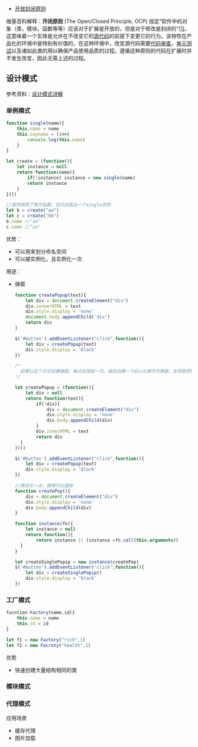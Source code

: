 + [开放封闭原则](https://zhuanlan.zhihu.com/p/338174443)

维基百科解释：**开闭原则** (The Open/Closed Principle, OCP) 规定“软件中的对象（类，模块，函数等等）应该对于扩展是开放的，但是对于修改是封闭的”[[1\]](https://zh.wikipedia.org/zh-hans/开闭原则#cite_note-1)，这意味着一个实体是允许在不改变它的[源代码](https://zh.wikipedia.org/wiki/源代码)的前提下变更它的行为。该特性在产品化的环境中是特别有价值的，在这种环境中，改变源代码需要[代码审查](https://zh.wikipedia.org/wiki/代码审查)，[单元测试](https://zh.wikipedia.org/wiki/单元测试)以及诸如此类的用以确保产品使用品质的过程。遵循这种原则的代码在扩展时并不发生改变，因此无需上述的过程。



## 设计模式

参考资料：[设计模式详解](https://www.cnblogs.com/tugenhua0707/p/5198407.html)

### 单例模式

```js
function single(name){
    this.name = name
    this.sayname = ()=>{
        console.log(this.name)
    }
}

let create = (function(){
    let instance = null
    return function(name){
        if(!instance) instance = new single(name)
        return instance
    }
})()

//虽然调用了两次函数，但只创造出一个single实例
let b = create("aa")
let c = create("bb")
b.name //"aa"
c.name //“aa"
```

优势：

+ 可以用来划分命名空间
+ 可以被实例化，且实例化一次

用途：

+ 弹窗

  ```js
  function createPopup(text){
      let div = document.createElement("div")
      div.innnerHTML = text
      div.style.display = 'none'
      document.body.appendChild('div')
      return div
  }
  
  $('#button').addEventListener("click",function(){
      let div = createPopup(text)
      div.style.display = 'block'
  })
  
  /*
  	如果以这个方式创建弹窗，每点击按钮一次，就会创建一个div元素作为弹窗，会导致频繁的创建元素，虽然可以在关闭弹窗时删除这div元素，但频繁的挂载卸载元素操作DOM，会导致频繁的重绘回流，从而影响性能。因此可以使用单例模式来创建弹窗。
  */
  
  let createPopup = (function(){
      let div = null
      return function(text){
          if(!div){
              div = document.createElement("div")
              div.style.display = 'none'  
              div.body.appendChild(div)
          }
          div.innerHTML = text
          return div
  	}
  })()
  
  $('#button').addEventListener("click",function(){
      let div = createPopup(text)
      div.style.display = 'block'
  })
  
  //再优化一点，使得可以通用
  function createPop(){
      div = document.createElement("div")
      div.style.display = 'none'  
      div.body.appendChild(div)
  }
  
  function instance(fn){
      let instance = null
      return function(){
          return instance || (instance =fn.call(this,arguments))
  	}
  }
  
  let createSinglePopip = new instance(createPop)
  $('#button').addEventListener("click",function(){
      let div = createSinglePopip()
      div.style.display = 'block'
  })
  ```



### 工厂模式

```js
fucntion Factory(name,id){
	this.name = name
    this.id = id
}

let f1 = new Factory("rich",1)
let f2 = new Facroty("health",2)
```

优势

+ 快速创建大量结构相同的类



### 模块模式

### 代理模式

应用场景

+ 缓存代理
+ 图片加载